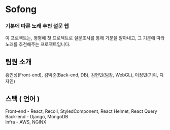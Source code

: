 # Sofong

### 기분에 따른 노래 추천 설문 웹

이 프로젝트는, 병평에 첫 프로젝트로 설문조사를 통해 기분을 알아내고, 그 기분에 따라 노래를 추천해주는 프로젝트입니다.

## 팀원 소개

홍인성(Front-end), 김택준(Back-end, DB), 김현민(팀장, WebGL), 이정민(기획, 디자인)

## 스택 ( 언어 )

Front-end - React, Recoil, StyledComponent, React Helmet, React Query<br>
Back-end - Django, MongoDB<br>
Infra - AWS, NGINX
